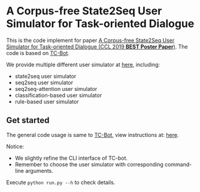 # A Corpus-free State2Seq User Simulator for Task-oriented Dialogue
This is the code implement for paper [A Corpus-free State2Seq User Simulator for Task-oriented Dialogue (CCL 2019 **BEST Poster Paper**)](https://arxiv.org/pdf/1909.04448).
The code is based on [TC-Bot](https://github.com/MiuLab/TC-Bot). 

We provide multiple different user simulator at [here](https://github.com/AtmaHou/UserSimulator/tree/master/src/deep_dialog/usersims), including:
- state2seq user simulator
- seq2seq user simulator
- seq2seq-attention user simulator
- classification-based user simulator
- rule-based user simulator

## Get started
The general code usage is same to [TC-Bot](https://github.com/MiuLab/TC-Bot), view instructions at: [here](https://github.com/MiuLab/TC-Bot/blob/master/README.md).

Notice:
- We slightly refine the CLI interface of TC-bot.
- Remember to choose the user simulator with corresponding command-line arguments.

Execute `python run.py --h` to check details.
